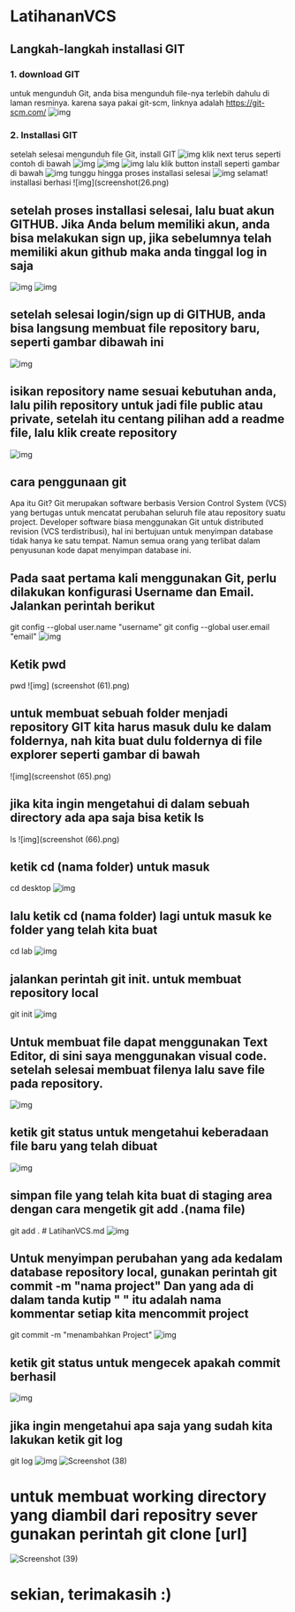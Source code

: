 # LatihananVCS
## Langkah-langkah installasi GIT
### 1. download GIT 
untuk mengunduh Git, anda bisa mengunduh file-nya terlebih dahulu di laman resminya. karena saya pakai git-scm, linknya adalah https://git-scm.com/
![img](screenshot(8).png)
### 2. Installasi GIT
setelah selesai mengunduh file Git, install GIT
![img](screenshot(9).png)
klik next terus seperti contoh di bawah
![img](screenshot(10).png)
![img](screenshot(22).png)
![img](screenshot(23).png)
lalu klik button install seperti gambar di bawah
![img](screenshot(24).png)
tunggu hingga proses installasi selesai
![img](screenshot(25).png)
selamat! installasi berhasi
![img](screenshot(26.png)
## setelah proses installasi selesai, lalu buat akun GITHUB. Jika Anda belum memiliki akun, anda bisa melakukan sign up, jika sebelumnya telah memiliki akun github maka anda tinggal log in saja 
![img](screenshot(29).png)
![img](screenshot(30).png)
## setelah selesai login/sign up di GITHUB, anda bisa langsung membuat file repository baru, seperti gambar dibawah ini
![img](screenshot(32).png)
## isikan repository name sesuai kebutuhan anda, lalu pilih repository untuk jadi file public atau private, setelah itu centang pilihan add a readme file, lalu klik create repository
![img](screenshot(33).png)
## cara penggunaan git
Apa itu Git?
Git merupakan software berbasis Version Control System (VCS) yang bertugas untuk mencatat perubahan seluruh file atau repository suatu project. Developer software biasa menggunakan Git untuk distributed revision (VCS terdistribusi), hal ini bertujuan untuk menyimpan database tidak hanya ke satu tempat. Namun semua orang yang terlibat dalam penyusunan kode dapat menyimpan database ini.
## Pada saat pertama kali menggunakan Git, perlu dilakukan konfigurasi Username dan Email. Jalankan perintah berikut
git config --global user.name "username"
git config --global user.email "email"
![img](screenshot(34).png)
## Ketik pwd
pwd
![img] (screenshot (61).png)
## untuk membuat sebuah folder menjadi repository GIT kita harus masuk dulu ke dalam foldernya, nah kita buat dulu foldernya di file explorer seperti gambar di bawah
![img](screenshot (65).png)
## jika kita ingin mengetahui di dalam sebuah directory ada apa saja bisa ketik ls
ls
![img](screenshot (66).png)
## ketik cd (nama folder) untuk masuk
cd desktop
![img](screenshot(67).png)
## lalu ketik cd (nama folder) lagi untuk masuk ke folder yang telah kita buat
cd lab
![img](screenshot(68).png)
## jalankan perintah git init. untuk membuat repository local
git init
![img](screenshot(69).png)
## Untuk membuat file dapat menggunakan Text Editor, di sini saya menggunakan visual code. setelah selesai membuat filenya lalu save file pada repository. 
![img](screenshot(48).png)
## ketik git status untuk mengetahui keberadaan file baru yang telah dibuat
![img](screenshot(70).png)
## simpan file yang telah kita buat di staging area dengan cara mengetik git add .(nama file)
git add . # LatihanVCS.md
![img](screenshot(72).png)
## Untuk menyimpan perubahan yang ada kedalam database repository local, gunakan perintah git commit -m "nama project" Dan yang ada di dalam tanda kutip " " itu adalah nama kommentar setiap kita mencommit project
git commit -m "menambahkan Project"
![img](screenshot(74).png)
## ketik git status untuk mengecek apakah commit berhasil
![img](screenshot(75).png)
## jika ingin mengetahui apa saja yang sudah kita lakukan ketik git log
git log
![img](screenshot(76).png)
![Screenshot (38)](https://user-images.githubusercontent.com/90132092/137754163-632c4388-fe1d-4a28-82ea-4326965b939c.png)
# untuk membuat working directory yang diambil dari repositry sever gunakan perintah git clone [url]
![Screenshot (39)](https://user-images.githubusercontent.com/90132092/137754186-2071a0b7-d323-4cd8-bb00-7b1375e162c2.png)
# sekian, terimakasih :)
